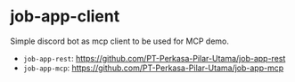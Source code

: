 # job-app-client

Simple discord bot as mcp client to be used for MCP demo.

- `job-app-rest`: https://github.com/PT-Perkasa-Pilar-Utama/job-app-rest
- `job-app-mcp`: https://github.com/PT-Perkasa-Pilar-Utama/job-app-mcp
